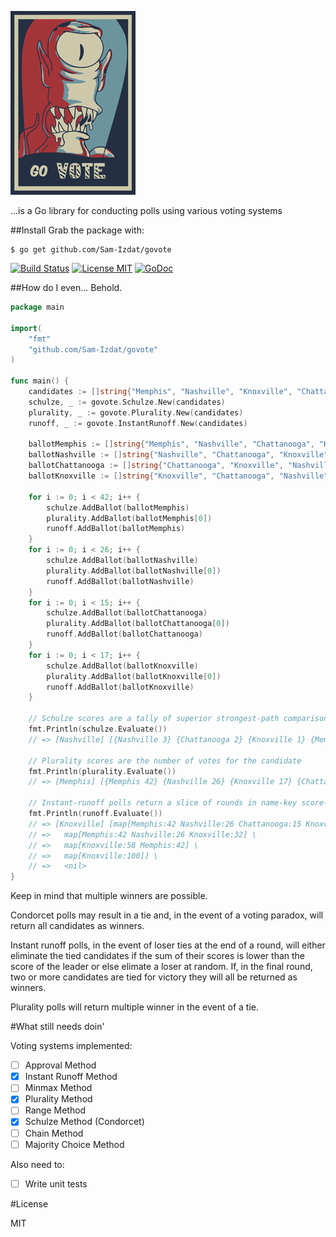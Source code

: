 
![govote](doc/logo.png)

...is a Go library for conducting polls using various voting systems

##Install
Grab the package with: 

    $ go get github.com/Sam-Izdat/govote

[![Build Status](http://drone.io/github.com/Sam-Izdat/govote/status.png)](https://drone.io/github.com/Sam-Izdat/govote/latest) 
[![License MIT](http://img.shields.io/badge/license-MIT-red.svg?style=flat-square)](http://opensource.org/licenses/MIT)
[![GoDoc](http://img.shields.io/badge/doc-REFERENCE-blue.svg?style=flat-square)](https://godoc.org/github.com/Sam-Izdat/govote)

##How do I even...
Behold.
```go
package main

import(
    "fmt"
    "github.com/Sam-Izdat/govote"
)

func main() {
    candidates := []string{"Memphis", "Nashville", "Knoxville", "Chattanooga"}
    schulze, _ := govote.Schulze.New(candidates)
    plurality, _ := govote.Plurality.New(candidates)
    runoff, _ := govote.InstantRunoff.New(candidates)

    ballotMemphis := []string{"Memphis", "Nashville", "Chattanooga", "Knoxville"}
    ballotNashville := []string{"Nashville", "Chattanooga", "Knoxville", "Memphis"}
    ballotChattanooga := []string{"Chattanooga", "Knoxville", "Nashville", "Memphis"}
    ballotKnoxville := []string{"Knoxville", "Chattanooga", "Nashville", "Memphis"}

    for i := 0; i < 42; i++ {
        schulze.AddBallot(ballotMemphis)
        plurality.AddBallot(ballotMemphis[0])
        runoff.AddBallot(ballotMemphis)
    }
    for i := 0; i < 26; i++ {
        schulze.AddBallot(ballotNashville)
        plurality.AddBallot(ballotNashville[0])
        runoff.AddBallot(ballotNashville)
    }
    for i := 0; i < 15; i++ {
        schulze.AddBallot(ballotChattanooga)
        plurality.AddBallot(ballotChattanooga[0])
        runoff.AddBallot(ballotChattanooga)
    }
    for i := 0; i < 17; i++ {
        schulze.AddBallot(ballotKnoxville)
        plurality.AddBallot(ballotKnoxville[0])
        runoff.AddBallot(ballotKnoxville)
    }

    // Schulze scores are a tally of superior strongest-path comparisons for the candidate
    fmt.Println(schulze.Evaluate())
    // => [Nashville] [{Nashville 3} {Chattanooga 2} {Knoxville 1} {Memphis 0}] <nil>

    // Plurality scores are the number of votes for the candidate
    fmt.Println(plurality.Evaluate())
    // => [Memphis] [{Memphis 42} {Nashville 26} {Knoxville 17} {Chattanooga 15}] <nil>

    // Instant-runoff polls return a slice of rounds in name-key score-value maps
    fmt.Println(runoff.Evaluate())
    // => [Knoxville] [map[Memphis:42 Nashville:26 Chattanooga:15 Knoxville:17] \
    // =>   map[Memphis:42 Nashville:26 Knoxville:32] \
    // =>   map[Knoxville:58 Memphis:42] \
    // =>   map[Knoxville:100]] \
    // =>   <nil>
}
```

Keep in mind that multiple winners are possible. 

Condorcet polls may result in a tie and, in the event of a voting paradox, will return all candidates as winners. 

Instant runoff polls, in the event of loser ties at the end of a round, will either eliminate the tied candidates if the sum of their scores is lower than the score of the leader or else elimate a loser at random. If, in the final round, two or more candidates are tied for victory they will all be returned as winners.

Plurality polls will return multiple winner in the event of a tie. 

#What still needs doin'

Voting systems implemented:

- [ ] Approval Method
- [x] Instant Runoff Method
- [ ] Minmax Method
- [x] Plurality Method
- [ ] Range Method
- [x] Schulze Method (Condorcet)
- [ ] Chain Method
- [ ] Majority Choice Method

Also need to:

- [ ] Write unit tests

#License

MIT